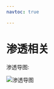 ```yaml
---
navtoc: true

---
```


# 渗透相关

渗透导图:

![渗透导图](https://orange-cyberdefense.github.io/ocd-mindmaps/img/pentest_ad_dark_2022_11.svg)
